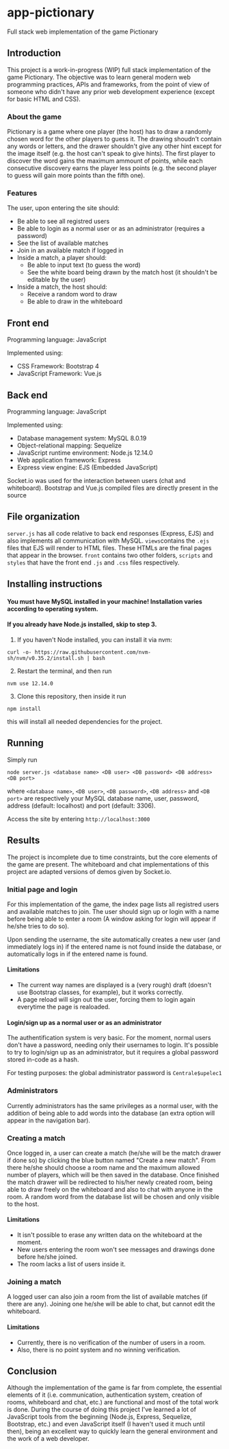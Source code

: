 # app-pictionary
Full stack web implementation of the game Pictionary

## Introduction
This project is a work-in-progress (WIP) full stack implementation of the game Pictionary. The objective was to learn general modern web programming practices, APIs and frameworks, from the point of view of someone who didn't have any prior web development experience (except for basic HTML and CSS).

### About the game
Pictionary is a game where one player (the host) has to draw a randomly chosen word for the other players to guess it. The drawing shoudn't contain any words or letters, and the drawer shouldn't give any other hint except for the image itself (e.g. the host can't speak to give hints). The first player to discover the word gains the maximum ammount of points, while each consecutive discovery earns the player less points (e.g. the second player to guess will gain more points than the fifth one).


### Features
The user, upon entering the site should:
- Be able to see all registred users
- Be able to login as a normal user or as an administrator (requires a password)
- See the list of available matches
- Join in an available match if logged in
- Inside a match, a player should:
    - Be able to input text (to guess the word)
    - See the white board being drawn by the match host (it shouldn't be editable by the user)
- Inside a match, the host should:
    - Receive a random word to draw
    - Be able to draw in the whiteboard


## Front end
Programming language: JavaScript

Implemented using:
- CSS Framework: Bootstrap 4
- JavaScript Framework: Vue.js 

## Back end
Programming language: JavaScript

Implemented using:
-  Database management system: MySQL 8.0.19
-  Object-relational mapping: Sequelize
-  JavaScript runtime environment: Node.js 12.14.0
-  Web application framework: Express
-  Express view engine: EJS (Embedded JavaScript)


Socket.io was used for the interaction between users (chat and whiteboard). Bootstrap and Vue.js compiled files are directly present in the source

## File organization
`server.js` has all code relative to back end responses (Express, EJS) and also implements all communication with MySQL.
`views`contains the `.ejs` files that EJS will render to HTML files. These HTMLs are the final pages that appear in the browser.
`front` contains two other folders, `scripts` and `styles` that have the front end `.js` and `.css` files respectively.


## Installing instructions
#### You must have MySQL installed in your machine! Installation varies according to operating system. 
#### If you already have Node.js installed, skip to step 3.

1. If you haven't Node installed, you can install it via nvm:
```
curl -o- https://raw.githubusercontent.com/nvm-sh/nvm/v0.35.2/install.sh | bash
```
2. Restart the terminal, and then run
```
nvm use 12.14.0 
```
3. Clone this repository, then inside it run
```
npm install
```
this will install all needed dependencies for the project.

## Running
Simply run
```
node server.js <database name> <DB user> <DB password> <DB address> <DB port>
```
where `<database name>`, `<DB user>`, `<DB password>`, `<DB address>` and `<DB port>` are respectively your MySQL database name, user, password, address (default: localhost) and port (default: 3306).

Access the site by entering `http://localhost:3000`

## Results
The project is incomplete due to time constraints, but the core elements of the game are present. The whiteboard and chat implementations of this project are adapted versions of demos given by Socket.io.
### Initial page and login
For this implementation of the game, the index page lists all registred users and available matches to join. The user should sign up or login with a name before being able to enter a room (A window asking for login will appear if he/she tries to do so).

Upon sending the username, the site automatically creates a new user (and immediately logs in) if the entered name is not found inside the database, or automatically logs in if the entered name is found.

#### Limitations
- The current way names are displayed is a (very rough) draft (doesn't use Bootstrap classes, for example), but it works correctly.
- A page reload will sign out the user, forcing them to login again everytime the page is realoaded.

#### Login/sign up as a normal user or as an administrator
The authentification system is very basic. For the moment, normal users don't have a password, needing only their usernames to login. It's possible to try to login/sign up as an administrator, but it requires a global password stored in-code as a hash. 

For testing purposes: the global administrator password is `Centrale$upelec1`

### Administrators
Currently administrators has the same privileges as a normal user, with the addition of being able to add words into the database (an extra option will appear in the navigation bar).

### Creating a match
Once logged in, a user can create a match (he/she will be the match drawer if done so) by clicking the blue button named "Create a new match". From there he/she should choose a room name and the maximum allowed number of players, which will be then saved in the database. Once finished the match drawer will be redirected to his/her newly created room, being able to draw freely on the whiteboard and also to chat with anyone in the room. A random word from the database list will be chosen and only visible to the host.

#### Limitations
- It isn't possible to erase any written data on the whiteboard at the moment.
- New users entering the room won't see messages and drawings done before he/she joined.
- The room lacks a list of users inside it.

### Joining a match
A logged user can also join a room from the list of available matches (if there are any). Joining one he/she will be able to chat, but cannot edit the whiteboard.
#### Limitations
- Currently, there is no verification of the number of users in a room.
- Also, there is no point system and no winning verification.

## Conclusion
Although the implementation of the game is far from complete, the essential elements of it (i.e. communication, authentication system, creation of rooms, whiteboard and chat, etc.) are functional and most of the total work is done. During the course of doing this project I've learned a lot of JavaScript tools from the beginning (Node.js, Express, Sequelize, Bootstrap, etc.) and even JavaScript itself (I haven't used it much until then), being an excellent way to quickly learn the general environment and the work of a web developer.
